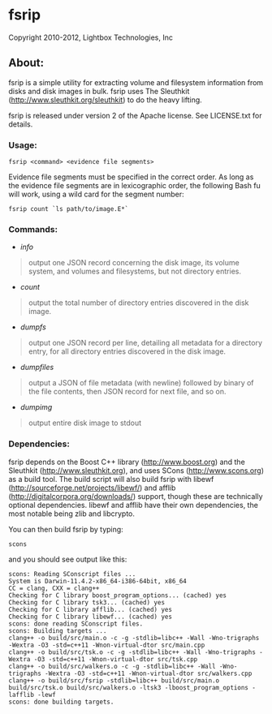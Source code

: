 fsrip
=====

Copyright 2010-2012, Lightbox Technologies, Inc

About:
------

fsrip is a simple utility for extracting volume and filesystem information 
from disks and disk images in bulk. fsrip uses The Sleuthkit 
(http://www.sleuthkit.org/sleuthkit) to do the heavy lifting.

fsrip is released under version 2 of the Apache license. See LICENSE.txt for 
details.

### Usage:

    fsrip <command> <evidence file segments>

Evidence file segments must be specified in the correct order. As long as the 
evidence file segments are in lexicographic order, the following Bash fu will 
work, using a wild card for the segment number:

  	fsrip count `ls path/to/image.E*`

### Commands:

- *info*    
> output one JSON record concerning the disk image, its volume system, and 
volumes and filesystems, but not directory entries.

- *count*
> output the total number of directory entries discovered in the disk image.

- *dumpfs*
> output one JSON record per line, detailing all metadata for a directory 
entry, for all directory entries discovered in the disk image.

- *dumpfiles*
> output a JSON of file metadata (with newline) followed by binary of the file 
contents, then JSON record for next file, and so on.

- *dumpimg*
> output entire disk image to stdout

### Dependencies:

fsrip depends on the Boost C++ library (http://www.boost.org) and the 
Sleuthkit (http://www.sleuthkit.org), and uses SCons (http://www.scons.org) as 
a build tool. The build script will also build fsrip with libewf 
(http://sourceforge.net/projects/libewf/) and afflib 
(http://digitalcorpora.org/downloads/) support, though these are technically 
optional dependencies. libewf and afflib have their own dependencies, the most
notable being zlib and libcrypto.

You can then build fsrip by typing:

    scons

and you should see output like this:

    scons: Reading SConscript files ...
    System is Darwin-11.4.2-x86_64-i386-64bit, x86_64
    CC = clang, CXX = clang++
    Checking for C library boost_program_options... (cached) yes
    Checking for C library tsk3... (cached) yes
    Checking for C library afflib... (cached) yes
    Checking for C library libewf... (cached) yes
    scons: done reading SConscript files.
    scons: Building targets ...
    clang++ -o build/src/main.o -c -g -stdlib=libc++ -Wall -Wno-trigraphs -Wextra -O3 -std=c++11 -Wnon-virtual-dtor src/main.cpp
    clang++ -o build/src/tsk.o -c -g -stdlib=libc++ -Wall -Wno-trigraphs -Wextra -O3 -std=c++11 -Wnon-virtual-dtor src/tsk.cpp
    clang++ -o build/src/walkers.o -c -g -stdlib=libc++ -Wall -Wno-trigraphs -Wextra -O3 -std=c++11 -Wnon-virtual-dtor src/walkers.cpp
    clang++ -o build/src/fsrip -stdlib=libc++ build/src/main.o build/src/tsk.o build/src/walkers.o -ltsk3 -lboost_program_options -lafflib -lewf
    scons: done building targets.
